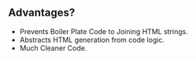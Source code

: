##  Advantages?

* Prevents Boiler Plate Code to Joining HTML strings.
* Abstracts HTML generation from code logic. 
* Much Cleaner Code.
